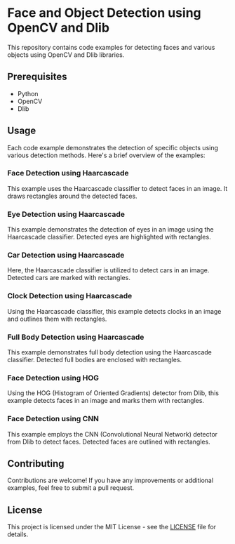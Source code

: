 <!DOCTYPE html>
<html>
<head>
  <title>Face and Object Detection using OpenCV and Dlib</title>
</head>
<body>

<h1>Face and Object Detection using OpenCV and Dlib</h1>

<p>This repository contains code examples for detecting faces and various objects using OpenCV and Dlib libraries.</p>

<h2>Prerequisites</h2>
<ul>
  <li>Python</li>
  <li>OpenCV</li>
  <li>Dlib</li>
</ul>

<h2>Usage</h2>
<p>Each code example demonstrates the detection of specific objects using various detection methods. Here's a brief overview of the examples:</p>

<h3>Face Detection using Haarcascade</h3>
<p>This example uses the Haarcascade classifier to detect faces in an image. It draws rectangles around the detected faces.</p>

<h3>Eye Detection using Haarcascade</h3>
<p>This example demonstrates the detection of eyes in an image using the Haarcascade classifier. Detected eyes are highlighted with rectangles.</p>

<h3>Car Detection using Haarcascade</h3>
<p>Here, the Haarcascade classifier is utilized to detect cars in an image. Detected cars are marked with rectangles.</p>

<h3>Clock Detection using Haarcascade</h3>
<p>Using the Haarcascade classifier, this example detects clocks in an image and outlines them with rectangles.</p>

<h3>Full Body Detection using Haarcascade</h3>
<p>This example demonstrates full body detection using the Haarcascade classifier. Detected full bodies are enclosed with rectangles.</p>

<h3>Face Detection using HOG</h3>
<p>Using the HOG (Histogram of Oriented Gradients) detector from Dlib, this example detects faces in an image and marks them with rectangles.</p>

<h3>Face Detection using CNN</h3>
<p>This example employs the CNN (Convolutional Neural Network) detector from Dlib to detect faces. Detected faces are outlined with rectangles.</p>

<h2>Contributing</h2>
<p>Contributions are welcome! If you have any improvements or additional examples, feel free to submit a pull request.</p>

<h2>License</h2>
<p>This project is licensed under the MIT License - see the <a href="LICENSE">LICENSE</a> file for details.</p>

</body>
</html>
